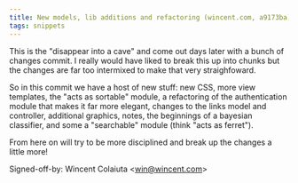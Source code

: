 ```yaml
---
title: New models, lib additions and refactoring (wincent.com, a9173ba)
tags: snippets
---
```


This is the "disappear into a cave" and come out days later with a bunch of changes commit. I really would have liked to break this up into chunks but the changes are far too intermixed to make that very straighfoward.

So in this commit we have a host of new stuff: new CSS, more view templates, the "acts as sortable" module, a refactoring of the authentication module that makes it far more elegant, changes to the links model and controller, additional graphics, notes, the beginnings of a bayesian classifier, and some a "searchable" module (think "acts as ferret").

From here on will try to be more disciplined and break up the changes a little more!

Signed-off-by: Wincent Colaiuta &lt;win@wincent.com&gt;
